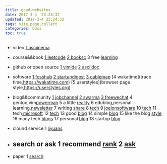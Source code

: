 ```yaml
---
title: good-websites
date: 2017-3-4  23:24:32
updated: 2017-3-4 23:24:32
tags: site,page,collect
categories: Docs
toc: true
---
```


- video
[1 asciinema](https://asciinema.org/browse/featured?order=popularity)

- course&&book
[1 leetcode](https://leetcode.com)
[2 booksc](http://booksc.org)
3 free [learning](https://www.khanacademy.org)


- github or open source
[1 vimide](https://github.com/liuxd/VimIDE.git)
[2 asciidoc](http://www.methods.co.nz/asciidoc/)

- software
[1 fosshub](https://www.fosshub.com/)
[2 startupdigest](https://www.startupdigest.com/)
[3 cablemap](https://www.submarinecablemap.com/)
[4 wakatime](trace time,https://wakatime.com)
[5 userstyles](browser page style,https://userstyles.org)

- blog&&community
[1 jobchannel](http://blog.csdn.net/jobchanceleo?viewmode=contents)
[2 swarma](http://www.swarma.org)
[3 freewechat](freewechat.com)
4 gentoo,vim[powerman](http://powerman.name/)
5 a little [reality](http://yalanlife.net)
6 edublog,personal learning,[newsletter](http://www.downes.ca/publications.htm)
7 writing [share](http://compfaqs.org)
8 [tech](http://antirez.com)
9 [joelonsoftware](https://www.joelonsoftware.com/)
10 [tech](https://danluu.com)
11 tech,[microsoft](https://blogs.msdn.microsoft.com/oldnewthing/)
12 [tech](https://stratechery.com/)
13 good [blog](https://github.com/mgp/book-notes)
14 simple [blog](https://www.susanjfowler.com)
15 like the blog [style](http://juan.benet.ai/)
16 many tech [blogs](https://my.mindnode.com/Lr33AxQg1yTrPzYJrAbFD7E6Wr7cM6YyoUfXaEzp#14179.8,-1692.0,2)
17 personal [blog](avc.com)
18 startup [blog](http://www.paulgraham.com/articles.html)

- clound service
1 [liyuans](https://liyuans.com/archives/vhost-to-build-webstorage.html)

- search or ask
1 recommend [rank](https://www.slant.co)
2 [ask](https://www.quora.com/)
	- 
- paper
1 [search](https://aminer.org)
